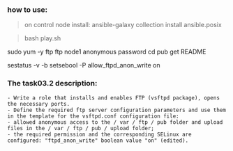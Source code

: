 ### how to use:
>on control node install: ansible-galaxy collection install ansible.posix

> bash play.sh

sudo yum -y ftp
ftp node1
anonymous
password
cd pub
get README

sestatus -v -b
setsebool -P allow_ftpd_anon_write  on

### The task03.2 description: 
    - Write a role that installs and enables FTP (vsftpd package), opens the necessary ports. 
    - Define the required ftp server configuration parameters and use them in the template for the vsftpd.conf configuration file:
    - allowed anonymous access to the / var / ftp / pub folder and upload files in the / var / ftp / pub / upload folder;
    - the required permission and the corresponding SELinux are configured: "ftpd_anon_write" boolean value "on" (edited).
